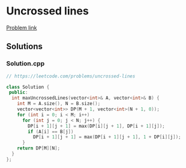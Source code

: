# Uncrossed lines

[Problem link](https://leetcode.com/problems/uncrossed-lines)

## Solutions


### Solution.cpp
```cpp
// https://leetcode.com/problems/uncrossed-lines

class Solution {
 public:
  int maxUncrossedLines(vector<int>& A, vector<int>& B) {
    int M = A.size(), N = B.size();
    vector<vector<int>> DP(M + 1, vector<int>(N + 1, 0));
    for (int i = 0; i < M; i++)
      for (int j = 0; j < N; j++) {
        DP[i + 1][j + 1] = max(DP[i][j + 1], DP[i + 1][j]);
        if (A[i] == B[j])
          DP[i + 1][j + 1] = max(DP[i + 1][j + 1], 1 + DP[i][j]);
      }
    return DP[M][N];
  }
};
```